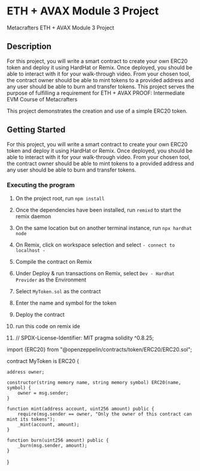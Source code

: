 # ETH + AVAX Module 3 Project

Metacrafters ETH + AVAX Module 3 Project

## Description
For this project, you will write a smart contract to create your own ERC20 token and deploy it using HardHat or Remix. Once deployed, you should be able to interact with it for your walk-through video. From your chosen tool, the contract owner should be able to mint tokens to a provided address and any user should be able to burn and transfer tokens.
This project serves the purpose of fulfilling a requirement for ETH + AVAX PROOF: Intermediate EVM Course of Metacrafters

This project demonstrates the creation and use of a simple ERC20 token.

## Getting Started
For this project, you will write a smart contract to create your own ERC20 token and deploy it using HardHat or Remix. Once deployed, you should be able to interact with it for your walk-through video. From your chosen tool, the contract owner should be able to mint tokens to a provided address and any user should be able to burn and transfer tokens.


### Executing the program


1. On the project root, run `npm install`
2. Once the dependencies have been installed, run `remixd` to start the remix daemon
3. On the same location but on another terminal instance, run `npx hardhat node`
4. On Remix, click on workspace selection and select `- connect to localhost -`
5. Compile the contract on Remix
6. Under Deploy & run transactions on Remix, select `Dev - Hardhat Provider` as the Environment
7. Select `MyToken.sol` as the contract
8. Enter the name and symbol for the token
9. Deploy the contract
10. run this code on remix ide

11. // SPDX-License-Identifier: MIT
pragma solidity ^0.8.25;

import {ERC20} from "@openzeppelin/contracts/token/ERC20/ERC20.sol";

contract MyToken is ERC20 {

    address owner;
    
    constructor(string memory name, string memory symbol) ERC20(name, symbol) {
        owner = msg.sender;
    }

    function mint(address account, uint256 amount) public {
        require(msg.sender == owner, "Only the owner of this contract can mint its tokens");
        _mint(account, amount);
    }
    
    function burn(uint256 amount) public {
        _burn(msg.sender, amount);
    }
    
}


